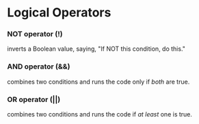 #   Logical Operators

### NOT operator (!)    
inverts a Boolean value, saying, "If NOT this condition, do this."
### AND operator (&&)   
combines two conditions and runs the code only if *both* are true.
### OR operator (||)    
combines two conditions and runs the code if *at least* one is true.


